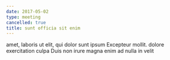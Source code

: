 ```yaml
---
date: 2017-05-02
type: meeting
cancelled: true
title: sunt officia sit enim
---
```

amet, laboris ut elit, qui dolor sunt ipsum Excepteur mollit. dolore exercitation culpa Duis non irure magna enim ad nulla in velit